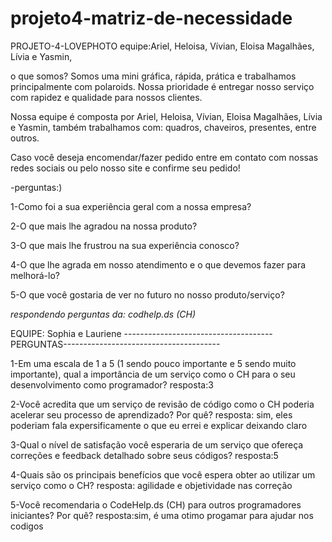 # projeto4-matriz-de-necessidade

PROJETO-4-LOVEPHOTO
equipe:Ariel, Heloisa, Vívian, Eloisa Magalhães, Lívia e Yasmin,

o que somos? Somos uma mini gráfica, rápida, prática e trabalhamos principalmente com polaroids. Nossa prioridade é entregar nosso serviço com rapidez e qualidade para nossos clientes.

Nossa equipe é composta por Ariel, Heloisa, Vívian, Eloisa Magalhães, Lívia e Yasmin, também trabalhamos com: quadros, chaveiros, presentes, entre outros.

Caso você deseja encomendar/fazer pedido entre em contato com nossas redes sociais ou pelo nosso site e confirme seu pedido!

-perguntas:)

1-Como foi a sua experiência geral com a nossa empresa?

2-O que mais lhe agradou na nossa produto?

3-O que mais lhe frustrou na sua experiência conosco?

4-O que lhe agrada em nosso atendimento e o que devemos fazer para melhorá-lo?

5-O que você gostaria de ver no futuro no nosso produto/serviço?



*respondendo perguntas da: codhelp.ds (CH)*

EQUIPE: Sophia e Lauriene
-------------------------------------PERGUNTAS---------------------------------------

1-Em uma escala de 1 a 5 (1 sendo pouco importante e 5 sendo muito importante), qual a importância de um serviço como o CH para o seu desenvolvimento como programador?
resposta:3

2-Você acredita que um serviço de revisão de código como o CH poderia acelerar seu processo de aprendizado? Por quê?
resposta: sim, eles poderiam fala expersificamente o que eu errei e explicar deixando claro

3-Qual o nível de satisfação você esperaria de um serviço que ofereça correções e feedback detalhado sobre seus códigos?
resposta:5

4-Quais são os principais benefícios que você espera obter ao utilizar um serviço como o CH?
resposta: agilidade e objetividade nas correção

5-Você recomendaria o CodeHelp.ds (CH) para outros programadores iniciantes? Por quê?
resposta:sim, é uma otimo progamar para ajudar nos codigos
